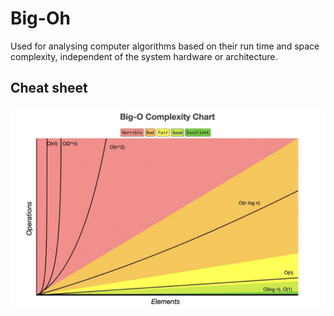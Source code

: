 # Big-Oh
Used for analysing computer algorithms based on their run time and space complexity, independent of the system hardware or architecture.

## Cheat sheet
![Cheat sheet for big-oh](./imgs/cheat-sheet.jpeg)
